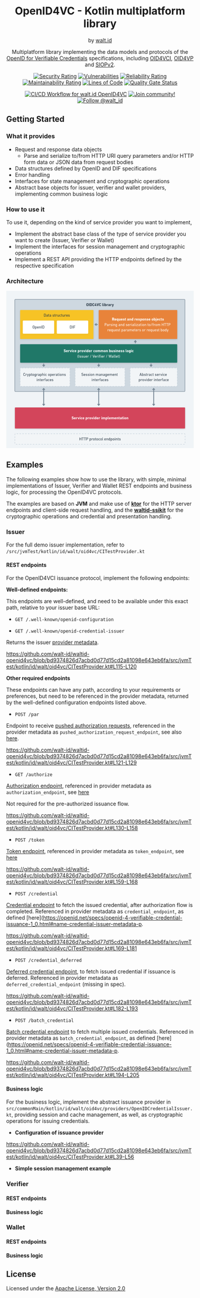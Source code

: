 <div align="center">
 <h1>OpenID4VC - Kotlin multiplatform library</h1>
 <span>by </span><a href="https://walt.id">walt.id</a>
 <p>Multiplatform library implementing the data models and protocols of the <a href="https://openid.net/sg/openid4vc/">OpenID for Verifiable Credentials</a> specifications, including <a href="https://openid.net/specs/openid-4-verifiable-credential-issuance-1_0.html">OID4VCI</a>, <a href="https://openid.net/specs/openid-4-verifiable-presentations-1_0.html">OID4VP</a> and <a href="https://openid.net/specs/openid-connect-self-issued-v2-1_0.html">SIOPv2</a>.<p>

[![Security Rating](https://sonarcloud.io/api/project_badges/measure?project=walt-id_waltid-openid4vc&metric=security_rating)](https://sonarcloud.io/dashboard?id=walt-id_waltid-openid4vc)
[![Vulnerabilities](https://sonarcloud.io/api/project_badges/measure?project=walt-id_waltid-openid4vc&metric=vulnerabilities)](https://sonarcloud.io/dashboard?id=walt-id_waltid-openid4vc)
[![Reliability Rating](https://sonarcloud.io/api/project_badges/measure?project=walt-id_waltid-openid4vc&metric=reliability_rating)](https://sonarcloud.io/dashboard?id=walt-id_waltid-openid4vc)
[![Maintainability Rating](https://sonarcloud.io/api/project_badges/measure?project=walt-id_waltid-openid4vc&metric=sqale_rating)](https://sonarcloud.io/dashboard?id=walt-id_waltid-openid4vc)
[![Lines of Code](https://sonarcloud.io/api/project_badges/measure?project=walt-id_waltid-openid4vc&metric=ncloc)](https://sonarcloud.io/dashboard?id=walt-id_waltid-openid4vc)
[![Quality Gate Status](https://sonarcloud.io/api/project_badges/measure?project=walt-id_waltid-openid4vc-examples&metric=alert_status)](https://sonarcloud.io/dashboard?id=walt-id_waltid-openid4vc)

[![CI/CD Workflow for walt.id OpenID4VC](https://github.com/walt-id/waltid-openid4vc/actions/workflows/build.yml/badge.svg?branch=master)](https://github.com/walt-id/waltid-openid4vc/actions/workflows/build.yml)
<a href="https://walt.id/community">
<img src="https://img.shields.io/badge/Join-The Community-blue.svg?style=flat" alt="Join community!" />
</a>
<a href="https://twitter.com/intent/follow?screen_name=walt_id">
<img src="https://img.shields.io/twitter/follow/walt_id.svg?label=Follow%20@walt_id" alt="Follow @walt_id" />
</a>


</div>

## Getting Started

### What it provides 
* Request and response data objects
    * Parse and serialize to/from HTTP URI query parameters and/or HTTP form data or JSON data from request bodies 
* Data structures defined by OpenID and DIF specifications
* Error handling
* Interfaces for state management and cryptographic operations
* Abstract base objects for issuer, verifier and wallet providers, implementing common business logic

### How to use it

To use it, depending on the kind of service provider you want to implement,
* Implement the abstract base class of the type of service provider you want to create (Issuer, Verifier or Wallet)
* Implement the interfaces for session management and cryptographic operations
* Implement a REST API providing the HTTP endpoints defined by the respective specification

### Architecture

![architecture](architecture.png)

## Examples

The following examples show how to use the library, with simple, minimal implementations of Issuer, Verifier and Wallet REST endpoints and business logic, for processing the OpenID4VC protocols.

The examples are based on **JVM** and make use of [**ktor**](https://ktor.io/) for the HTTP server endpoints and client-side request handling, and the [**waltid-ssikit**](https://github.com/walt-id/waltid-ssikit) for the cryptographic operations and credential and presentation handling. 

### Issuer

For the full demo issuer implementation, refer to `/src/jvmTest/kotlin/id/walt/oid4vc/CITestProvider.kt`

#### REST endpoints

For the OpenID4VCI issuance protocol, implement the following endpoints:

**Well-defined endpoints:**

This endpoints are well-defined, and need to be available under this exact path, relative to your issuer base URL:
* `GET /.well-known/openid-configuration`

* `GET /.well-known/openid-credential-issuer`

Returns the issuer [provider metadata](https://openid.net/specs/openid-4-verifiable-credential-issuance-1_0.html#name-credential-issuer-metadata).

https://github.com/walt-id/waltid-openid4vc/blob/bd9374826d7acbd0d77d15cd2a81098e643eb6fa/src/jvmTest/kotlin/id/walt/oid4vc/CITestProvider.kt#L115-L120

**Other required endpoints**

These endpoints can have any path, according to your requirements or preferences, but need to be referenced in the provider metadata, returned by the well-defined configuration endpoints listed above.

* `POST /par`

Endpoint to receive [pushed authorization requests](https://openid.net/specs/openid-4-verifiable-credential-issuance-1_0.html#name-pushed-authorization-reques), referenced in the provider metadata as `pushed_authorization_request_endpoint`, see also [here](https://www.rfc-editor.org/rfc/rfc9126.html#name-authorization-server-metada).

https://github.com/walt-id/waltid-openid4vc/blob/bd9374826d7acbd0d77d15cd2a81098e643eb6fa/src/jvmTest/kotlin/id/walt/oid4vc/CITestProvider.kt#L121-L129

* `GET /authorize`

[Authorization endpoint](https://openid.net/specs/openid-4-verifiable-credential-issuance-1_0.html#name-authorization-request), referenced in provider metadata as `authorization_endpoint`, see [here](https://www.rfc-editor.org/rfc/rfc8414.html#section-2)

Not required for the pre-authorized issuance flow.

https://github.com/walt-id/waltid-openid4vc/blob/bd9374826d7acbd0d77d15cd2a81098e643eb6fa/src/jvmTest/kotlin/id/walt/oid4vc/CITestProvider.kt#L130-L158

* `POST /token`

[Token endpoint](https://openid.net/specs/openid-4-verifiable-credential-issuance-1_0.html#name-token-endpoint), referenced in provider metadata as `token_endpoint`, see [here](https://www.rfc-editor.org/rfc/rfc8414.html#section-2)

https://github.com/walt-id/waltid-openid4vc/blob/bd9374826d7acbd0d77d15cd2a81098e643eb6fa/src/jvmTest/kotlin/id/walt/oid4vc/CITestProvider.kt#L159-L168

* `POST /credential`

[Credential endpoint](https://openid.net/specs/openid-4-verifiable-credential-issuance-1_0.html#name-credential-endpoint) to fetch the issued credential, after authorization flow is completed. Referenced in provider metadata as `credential_endpoint`, as defined [here](https://openid.net/specs/openid-4-verifiable-credential-issuance-1_0.html#name-credential-issuer-metadata-p.

https://github.com/walt-id/waltid-openid4vc/blob/bd9374826d7acbd0d77d15cd2a81098e643eb6fa/src/jvmTest/kotlin/id/walt/oid4vc/CITestProvider.kt#L169-L181

* `POST /credential_deferred`

[Deferred credential endpoint](https://openid.net/specs/openid-4-verifiable-credential-issuance-1_0.html#name-deferred-credential-endpoin), to fetch issued credential if issuance is deferred.  Referenced in provider metadata as `deferred_credential_endpoint` (missing in spec).

https://github.com/walt-id/waltid-openid4vc/blob/bd9374826d7acbd0d77d15cd2a81098e643eb6fa/src/jvmTest/kotlin/id/walt/oid4vc/CITestProvider.kt#L182-L193

* `POST /batch_credential`

[Batch credential endpoint](https://openid.net/specs/openid-4-verifiable-credential-issuance-1_0.html#name-batch-credential-endpoint) to fetch multiple issued credentials. Referenced in provider metadata as `batch_credential_endpoint`, as defined [here](https://openid.net/specs/openid-4-verifiable-credential-issuance-1_0.html#name-credential-issuer-metadata-p.

https://github.com/walt-id/waltid-openid4vc/blob/bd9374826d7acbd0d77d15cd2a81098e643eb6fa/src/jvmTest/kotlin/id/walt/oid4vc/CITestProvider.kt#L194-L205

#### Business logic

For the business logic, implement the abstract issuance provider in `src/commonMain/kotlin/id/walt/oid4vc/providers/OpenIDCredentialIssuer.kt`, providing session and cache management, as well, as cryptographic operations for issuing credentials.

* **Configuration of issuance provider**

https://github.com/walt-id/waltid-openid4vc/blob/bd9374826d7acbd0d77d15cd2a81098e643eb6fa/src/jvmTest/kotlin/id/walt/oid4vc/CITestProvider.kt#L39-L56

* **Simple session management example**



### Verifier

#### REST endpoints

#### Business logic

### Wallet

#### REST endpoints

#### Business logic

## License

Licensed under the [Apache License, Version 2.0](https://github.com/walt-id/waltid-xyzkit/blob/master/LICENSE)
